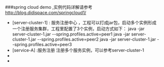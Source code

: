 
###spring cloud demo ,实例代码详解请参考 http://blog.didispace.com/springcloud1/

- [server-cluster-1] : 服务注册中心 ，工程可以打成jar包，启动多个实例形成一个注册服务集群，工程里配置了3个实例，启动方式如下：
java -jar server-cluster-1.jar --spring.profiles.active=peer1
java -jar server-cluster-1.jar --spring.profiles.active=peer2
java -jar server-cluster-1.jar --spring.profiles.active=peer3
- [service-A] :服务注册 注册多个服务实例，可以参考server-cluster-1
- [gateway]: 服务网关 
- [eureka-feign]: 服务发现,使用的是feign,也可以使用ribbon,feign,功能更强大，默认支持服务调用的负载均衡，以及熔断和降级